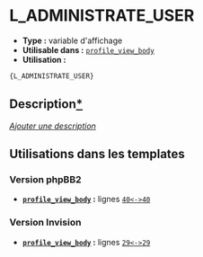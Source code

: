 # L_ADMINISTRATE_USER
* __Type :__ variable d'affichage
* __Utilisable dans :__ [`profile_view_body`](../tpl/profile_view_body.md#readme)
* __Utilisation :__

```html
{L_ADMINISTRATE_USER}
```

## Description[*](https://fa-tvars.appspot.com/var/L_ADMINISTRATE_USER)
[*Ajouter une description*](https://fa-tvars.appspot.com/var/L_ADMINISTRATE_USER)

## Utilisations dans les templates

### Version phpBB2
* __[`profile_view_body`](../tpl/profile_view_body.md#readme) :__ lignes [`40`](../src/subsilver/profile_view_body.tpl#L40)[`<->`](../src/subsilver/profile_view_body.tpl#L40-L40)[`40`](../src/subsilver/profile_view_body.tpl#L40)

### Version Invision
* __[`profile_view_body`](../tpl/profile_view_body.md#readme) :__ lignes [`29`](../src/invision/profile_view_body.tpl#L29)[`<->`](../src/invision/profile_view_body.tpl#L29-L29)[`29`](../src/invision/profile_view_body.tpl#L29)

